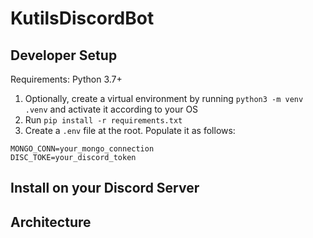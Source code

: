 # KutilsDiscordBot


## Developer Setup
Requirements: Python 3.7+

1. Optionally, create a virtual environment by running `python3 -m venv .venv` and activate it according to your OS
2. Run `pip install -r requirements.txt`
3. Create a `.env` file at the root. Populate it as follows:
```
MONGO_CONN=your_mongo_connection
DISC_TOKE=your_discord_token
```


## Install on your Discord Server


## Architecture